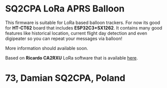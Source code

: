 # SQ2CPA LoRa APRS Balloon

This firmware is suitable for LoRa based balloon trackers. For now its good for **HT-CT62** board that includes **ESP32C3+SX1262**. It contains many good features like historical location, current flight day detection and even digipeater so you can repeat your messages via balloon!

More information should available soon.

Based on **Ricardo CA2RXU** LoRa software that is available [here](https://github.com/richonguzman/LoRa_APRS_iGate).

# 73, Damian SQ2CPA, Poland
